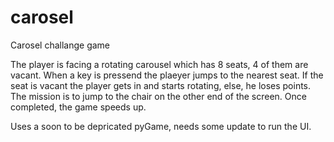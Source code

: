 # carosel
Carosel challange game 

The player is facing a rotating carousel which has 8 seats, 4 of them are vacant.
When a key is pressend the plaeyer jumps to the nearest seat.
If the seat is vacant the player gets in and starts rotating, else, he loses points.
The mission is to jump to the chair on the other end of the screen. Once completed, the game speeds up.

Uses a soon to be depricated pyGame, needs some update to run the UI.
